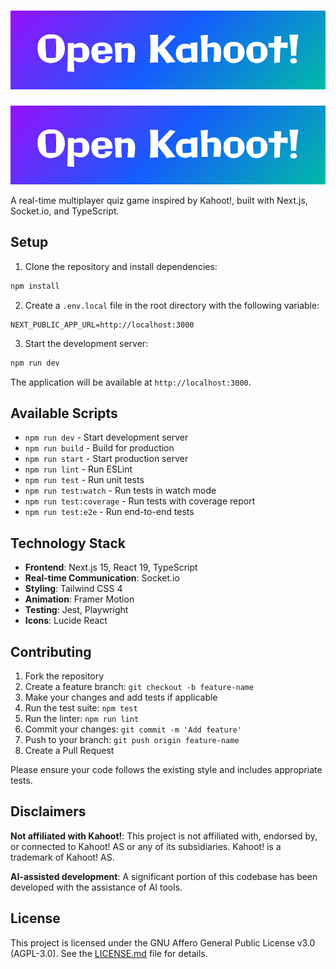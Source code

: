 # ![Open Kahoot!](banner.png)
<img src="banner.png" alt="Open Kahoot!" width="2000"/>

A real-time multiplayer quiz game inspired by Kahoot!, built with Next.js, Socket.io, and TypeScript.

## Setup

1. Clone the repository and install dependencies:
```bash
npm install
```

2. Create a `.env.local` file in the root directory with the following variable:
```
NEXT_PUBLIC_APP_URL=http://localhost:3000
```

3. Start the development server:
```bash
npm run dev
```

The application will be available at `http://localhost:3000`.

## Available Scripts

- `npm run dev` - Start development server
- `npm run build` - Build for production
- `npm run start` - Start production server
- `npm run lint` - Run ESLint
- `npm run test` - Run unit tests
- `npm run test:watch` - Run tests in watch mode
- `npm run test:coverage` - Run tests with coverage report
- `npm run test:e2e` - Run end-to-end tests

## Technology Stack

- **Frontend**: Next.js 15, React 19, TypeScript
- **Real-time Communication**: Socket.io
- **Styling**: Tailwind CSS 4
- **Animation**: Framer Motion
- **Testing**: Jest, Playwright
- **Icons**: Lucide React

## Contributing

1. Fork the repository
2. Create a feature branch: `git checkout -b feature-name`
3. Make your changes and add tests if applicable
4. Run the test suite: `npm test`
5. Run the linter: `npm run lint`
6. Commit your changes: `git commit -m 'Add feature'`
7. Push to your branch: `git push origin feature-name`
8. Create a Pull Request

Please ensure your code follows the existing style and includes appropriate tests.

## Disclaimers

**Not affiliated with Kahoot!**: This project is not affiliated with, endorsed by, or connected to Kahoot! AS or any of its subsidiaries. Kahoot! is a trademark of Kahoot! AS.

**AI-assisted development**: A significant portion of this codebase has been developed with the assistance of AI tools.

## License

This project is licensed under the GNU Affero General Public License v3.0 (AGPL-3.0). See the [LICENSE.md](LICENSE.md) file for details.
